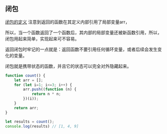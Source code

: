 ## 闭包
[闭包的定义](https://www.cnblogs.com/cjvae/p/9786598.html)
注意到返回的函数在其定义内部引用了局部变量arr，  

所以，当一个函数返回了一个函数后，其内部的局部变量还被新函数引用，所以，闭包用起来简单，实现起来可不容易。

返回闭包时牢记的一点就是：返回函数不要引用任何循环变量，或者后续会发生变化的变量。

闭包就是携带状态的函数，并且它的状态可以完全对外隐藏起来。
```js
function count() {
    let arr = [];
    for (let i=1; i<=3; i++) {
        arr.push((function (n) {
            return n * n;
        })(i));
    }
    return arr;
}

let results = count();
console.log(results) // [1, 4, 9]
```